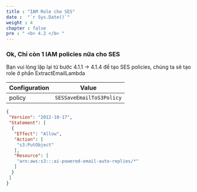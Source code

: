 ```yaml
---
title : "IAM Role cho SES"
date :  "`r Sys.Date()`" 
weight : 4
chapter : false
pre : " <b> 4.2 </b> "
---
```


### Ok, Chỉ còn 1 IAM policies nữa cho SES

Bạn vui lòng lặp lại từ bước 4.1.1 -> 4.1.4 để tạo SES policies, chúng ta sẽ tạo role ở phần ExtractEmailLambda

| Configuration | Value                    |
| ------------- | ------------------------ |
| policy        | `SESSaveEmailToS3Policy` |

```json
{
 "Version": "2012-10-17",
 "Statement": [
  {
   "Effect": "Allow",
   "Action": [
    "s3:PutObject"
   ],
   "Resource": [
    "arn:aws:s3:::ai-powered-email-auto-replies/*"
   ]
  }
 ]
}
```